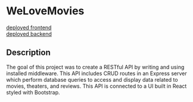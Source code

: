 # WeLoveMovies



<a href="https://well-wedolovemovies-frontend.herokuapp.com/">deployed frontend</a> <br>
<a href="https://well-wedolovemovies-backend.herokuapp.com/">deployed backend</a>

## Description
The goal of this project was to create a RESTful API by writing and using installed middleware.
This API includes CRUD routes in an Express server which perform database queries to access and 
display data related to movies, theaters, and reviews. This API is connected to a UI built in React 
styled with Bootstrap.
